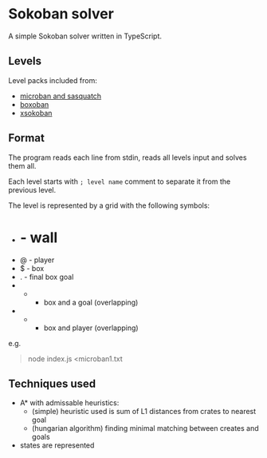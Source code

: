 # Sokoban solver

A simple Sokoban solver written in TypeScript.

## Levels

Level packs included from:

- [microban and sasquatch](http://www.abelmartin.com/rj/sokobanJS/Skinner/David%20W.%20Skinner%20-%20Sokoban.htm)
- [boxoban](https://github.com/google-deepmind/boxoban-levels/blob/master/hard/003.txt)
- [xsokoban](https://www.cs.cornell.edu/andru/xsokoban.html)

## Format

The program reads each line from stdin, reads all levels input and solves them all.

Each level starts with `; level name` comment to separate it from the previous level.

The level is represented by a grid with the following symbols:
- # - wall
- @ - player
- $ - box
- . - final box goal
- + - box and a goal (overlapping)
- * - box and player (overlapping)

e.g.

> node index.js <microban1.txt

## Techniques used

- A* with admissable heuristics:
    - (simple) heuristic used is sum of L1 distances from crates to nearest goal
    - (hungarian algorithm) finding minimal matching between creates and goals
- states are represented 
